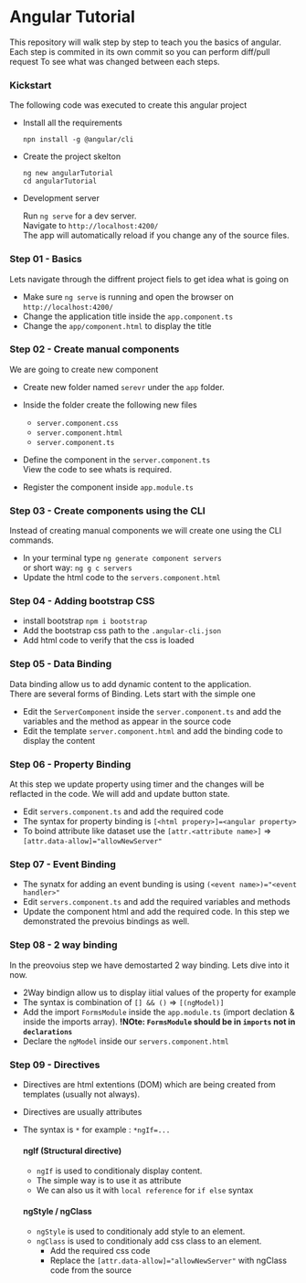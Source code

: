 Angular Tutorial
=================

This repository will walk step by step to teach you the basics of angular.
Each step is commited in its own commit so you can perform diff/pull request
To see what was changed between each steps.

### Kickstart

The following code was executed to create this angular project
* Install all the requirements

    `npn install -g @angular/cli`

* Create the project skelton

    `ng new angularTutorial`  
    `cd angularTutorial`

* Development server

    Run `ng serve` for a dev server.   
    Navigate to `http://localhost:4200/`  
    The app will automatically reload if you change any of the source files.
    
### Step 01 - Basics
Lets navigate through the diffrent project fiels to get idea what is going on

- Make sure `ng serve` is running and open the browser on `http://localhost:4200/`  
- Change the application title inside the `app.component.ts`
- Change the `app/component.html` to display the title 

### Step 02 - Create manual components
We are going to create new component   

- Create new folder named `serevr` under the `app` folder. 
- Inside the folder create the following new files
   
   - `server.component.css`
   - `server.component.html`
   - `server.component.ts` 

- Define the component in the `server.component.ts`   
  View the code to see whats is required.
- Register the component inside `app.module.ts`   

### Step 03 - Create components using the CLI
Instead of creating manual components we will create one using the CLI commands.  

- In your terminal type `ng generate component servers`   
or short way: `ng g c servers`
- Update the html code to the `servers.component.html`

### Step 04 - Adding bootstrap CSS
- install bootstrap `npm i bootstrap`
- Add the bootstrap css path to the `.angular-cli.json`
- Add html code to verify that the css is loaded

### Step 05 - Data Binding
Data binding allow us to add dynamic content to the application.    
There are several forms of Binding. Lets start with the simple one

- Edit the `ServerComponent` inside the `server.component.ts` and add the variables and the method as appear in the source code
- Edit the template `server.component.html` and add the binding code to display the content

### Step 06 - Property Binding
At this step we update property using timer and the changes will be reflacted in the code. We will add and update button state.
- Edit `servers.component.ts` and add the required code
- The syntax for property binding is `[<html propery>]=<angular property>`
- To boind attribute like dataset use the `[attr.<attribute name>]` => `[attr.data-allow]="allowNewServer"`

### Step 07 - Event Binding
- The synatx for adding an event bunding is using `(<event name>)="<event handler>"`
- Edit `servers.component.ts` and add the required variables and methods
- Update the component html and add the required code. In this step we demonstrated the prevoius bindings as well.

### Step 08 - 2 way binding
In the preovoius step we have demostarted 2 way binding. Lets dive into it now.
- 2Way bindign allow us to display iitial values of the property for example
- The syntax is combination of `[] && ()` => `[(ngModel)]`
- Add the import `FormsModule` inside the `app.module.ts` (import declation & inside the imports array).
  **!NOte: `FormsModule` should be in `imports` not in `declarations`**
- Declare the `ngModel` inside our `servers.component.html`

### Step 09 - Directives
- Directives are html extentions (DOM) which are being created from templates (usually not always).
- Directives are usually attributes
- The syntax is `*` for example : `*ngIf=...`
    
    #### ngIf (Structural directive)
    - `ngIf` is used to conditionaly display content.
    - The simple way is to use it as attribute
    - We can also us it with `local reference` for `if else` syntax

    #### ngStyle / ngClass
    - `ngStyle` is used to conditionaly add style to an element.
    - `ngClass` is used to conditionaly add css class to an element.
        - Add the required css code
        - Replace the `[attr.data-allow]="allowNewServer"` with ngClass code from the source

    